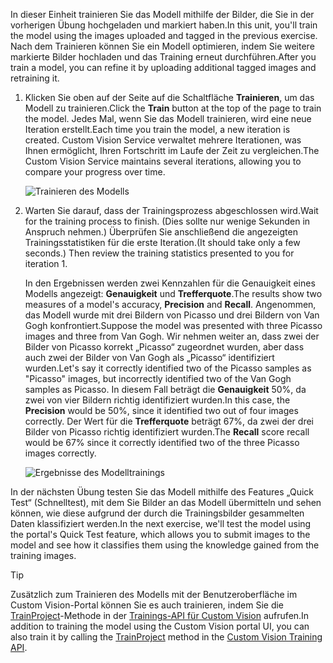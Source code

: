 <span data-ttu-id="74493-101">In dieser Einheit trainieren Sie das Modell mithilfe der Bilder, die Sie in der vorherigen Übung hochgeladen und markiert haben.</span><span class="sxs-lookup"><span data-stu-id="74493-101">In this unit, you'll train the model using the images uploaded and tagged in the previous exercise.</span></span> <span data-ttu-id="74493-102">Nach dem Trainieren können Sie ein Modell optimieren, indem Sie weitere markierte Bilder hochladen und das Training erneut durchführen.</span><span class="sxs-lookup"><span data-stu-id="74493-102">After you train a model, you can refine it by uploading additional tagged images and retraining it.</span></span>

1. <span data-ttu-id="74493-103">Klicken Sie oben auf der Seite auf die Schaltfläche **Trainieren**, um das Modell zu trainieren.</span><span class="sxs-lookup"><span data-stu-id="74493-103">Click the **Train** button at the top of the page to train the model.</span></span> <span data-ttu-id="74493-104">Jedes Mal, wenn Sie das Modell trainieren, wird eine neue Iteration erstellt.</span><span class="sxs-lookup"><span data-stu-id="74493-104">Each time you train the model, a new iteration is created.</span></span> <span data-ttu-id="74493-105">Custom Vision Service verwaltet mehrere Iterationen, was Ihnen ermöglicht, Ihren Fortschritt im Laufe der Zeit zu vergleichen.</span><span class="sxs-lookup"><span data-stu-id="74493-105">The Custom Vision Service maintains several iterations, allowing you to compare your progress over time.</span></span>

    ![Trainieren des Modells](../media/2-portal-click-train.png)

1. <span data-ttu-id="74493-107">Warten Sie darauf, dass der Trainingsprozess abgeschlossen wird.</span><span class="sxs-lookup"><span data-stu-id="74493-107">Wait for the training process to finish.</span></span> <span data-ttu-id="74493-108">(Dies sollte nur wenige Sekunden in Anspruch nehmen.) Überprüfen Sie anschließend die angezeigten Trainingsstatistiken für die erste Iteration.</span><span class="sxs-lookup"><span data-stu-id="74493-108">(It should take only a few seconds.) Then review the training statistics presented to you for iteration 1.</span></span> 

    <span data-ttu-id="74493-109">In den Ergebnissen werden zwei Kennzahlen für die Genauigkeit eines Modells angezeigt: **Genauigkeit** und **Trefferquote**.</span><span class="sxs-lookup"><span data-stu-id="74493-109">The results show two measures of a model's accuracy, **Precision** and **Recall**.</span></span> <span data-ttu-id="74493-110">Angenommen, das Modell wurde mit drei Bildern von Picasso und drei Bildern von Van Gogh konfrontiert.</span><span class="sxs-lookup"><span data-stu-id="74493-110">Suppose the model was presented with three Picasso images and three from Van Gogh.</span></span> <span data-ttu-id="74493-111">Wir nehmen weiter an, dass zwei der Bilder von Picasso korrekt „Picasso“ zugeordnet wurden, aber dass auch zwei der Bilder von Van Gogh als „Picasso“ identifiziert wurden.</span><span class="sxs-lookup"><span data-stu-id="74493-111">Let's say it correctly identified two of the Picasso samples as "Picasso" images, but incorrectly identified two of the Van Gogh samples as Picasso.</span></span> <span data-ttu-id="74493-112">In diesem Fall beträgt die **Genauigkeit** 50%, da zwei von vier Bildern richtig identifiziert wurden.</span><span class="sxs-lookup"><span data-stu-id="74493-112">In this case, the **Precision** would be 50%, since it identified two out of four images correctly.</span></span> <span data-ttu-id="74493-113">Der Wert für die **Trefferquote** beträgt 67%, da zwei der drei Bilder von Picasso richtig identifiziert wurden.</span><span class="sxs-lookup"><span data-stu-id="74493-113">The **Recall** score recall would be 67% since it correctly identified two of the three Picasso images correctly.</span></span>

    ![Ergebnisse des Modelltrainings](../media/2-portal-train-complete.png)

<span data-ttu-id="74493-115">In der nächsten Übung testen Sie das Modell mithilfe des Features „Quick Test“ (Schnelltest), mit dem Sie Bilder an das Modell übermitteln und sehen können, wie diese aufgrund der durch die Trainingsbilder gesammelten Daten klassifiziert werden.</span><span class="sxs-lookup"><span data-stu-id="74493-115">In the next exercise, we'll test the model using the portal's Quick Test feature, which allows you to submit images to the model and see how it classifies them using the knowledge gained from the training images.</span></span>

> [!TIP]
> <span data-ttu-id="74493-116">Zusätzlich zum Trainieren des Modells mit der Benutzeroberfläche im Custom Vision-Portal können Sie es auch trainieren, indem Sie die [TrainProject](https://southcentralus.dev.cognitive.microsoft.com/docs/services/d9a10a4a5f8549599f1ecafc435119fa/operations/58d5835bc8cb231380095bed)-Methode in der [Trainings-API für Custom Vision](https://southcentralus.dev.cognitive.microsoft.com/docs/services/d9a10a4a5f8549599f1ecafc435119fa/operations/58d5835bc8cb231380095be3) aufrufen.</span><span class="sxs-lookup"><span data-stu-id="74493-116">In addition to training the model using the Custom Vision portal UI, you can also train it by calling the [TrainProject](https://southcentralus.dev.cognitive.microsoft.com/docs/services/d9a10a4a5f8549599f1ecafc435119fa/operations/58d5835bc8cb231380095bed) method in the [Custom Vision Training API](https://southcentralus.dev.cognitive.microsoft.com/docs/services/d9a10a4a5f8549599f1ecafc435119fa/operations/58d5835bc8cb231380095be3).</span></span>